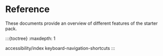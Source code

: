 # Reference

These documents provide an overview of different features of the starter pack.

:::{toctree}
:maxdepth: 1

accessibility/index
keyboard-navigation-shortcuts
:::
